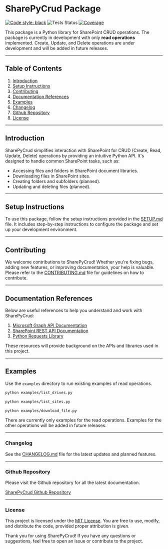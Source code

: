 # SharePyCrud Package
[![Code style: black](https://img.shields.io/badge/code%20style-black-000000.svg)](https://github.com/psf/black)
![Tests Status](https://github.com/WCS19/SharePyCrud/actions/workflows/python-app.yml/badge.svg)
[![Coverage](https://img.shields.io/badge/Coverage-95%25-brightgreen)](coverage/index.html)


This package is a Python library for SharePoint CRUD operations. The package is currently in development with only **read operations** implemented. Create, Update, and Delete operations are under development and will be added in future releases.

---

## Table of Contents

1. [Introduction](#introduction)
2. [Setup Instructions](#setup-instructions)
3. [Contributing](#contributing)
4. [Documentation References](#documentation-references)
5. [Examples](<https://github.com/WCS19/SharePyCrud/tree/main/examples> "Examples Directory")
6. [Changelog](#changelog)
7. [Github Repository](https://github.com/WCS19/SharePyCrud)
8. [License](#license)


---

## Introduction

SharePyCrud simplifies interaction with SharePoint for CRUD (Create, Read, Update, Delete) operations by providing an intuitive Python API. It's designed to handle common SharePoint tasks, such as:

- Accessing files and folders in SharePoint document libraries.
- Downloading files in SharePoint sites.
- Creating folders and subfolders (planned).
- Updating and deleting files (planned).

---

## Setup Instructions

To use this package, follow the setup instructions provided in the [SETUP.md](docs/SETUP.md) file. It includes step-by-step instructions to configure the package and set up your development environment.

---

## Contributing

We welcome contributions to SharePyCrud! Whether you're fixing bugs, adding new features, or improving documentation, your help is valuable. Please refer to the [CONTRIBUTING.md](docs/CONTRIBUTING.md) file for guidelines on how to contribute.

---

## Documentation References

Below are useful references to help you understand and work with SharePyCrud:

1. [Microsoft Graph API Documentation](https://learn.microsoft.com/en-us/graph/)
2. [SharePoint REST API Documentation](https://learn.microsoft.com/en-us/sharepoint/dev/sp-add-ins/get-to-know-the-sharepoint-rest-service)
3. [Python Requests Library](https://docs.python-requests.org/en/latest/)

These resources will provide background on the APIs and libraries used in this project.

---

## Examples

Use the `examples` directory to run existing examples of read operations.

```bash
python examples/list_drives.py
```

```bash
python examples/list_sites.py
```

```bash
python examples/download_file.py
```

There are currently only examples for the read operations. Examples for the other operations will be added in future releases.

---

### Changelog
See the [CHANGELOG.md](docs/CHANGELOG.md) file for the latest updates and planned features.

---

### Github Repository

Please visit the Github repository for all the latest documentation.

[SharePyCrud Github Repository](https://github.com/WCS19/SharePyCrud)

---

### License
This project is licensed under the [MIT License](LICENSE). You are free to use, modify, and distribute the code, provided proper attribution is given.

Thank you for using SharePyCrud! If you have any questions or suggestions, feel free to open an issue or contribute to the project.
